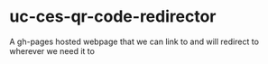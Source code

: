 # uc-ces-qr-code-redirector
A gh-pages hosted webpage that we can link to and will redirect to wherever we need it to
